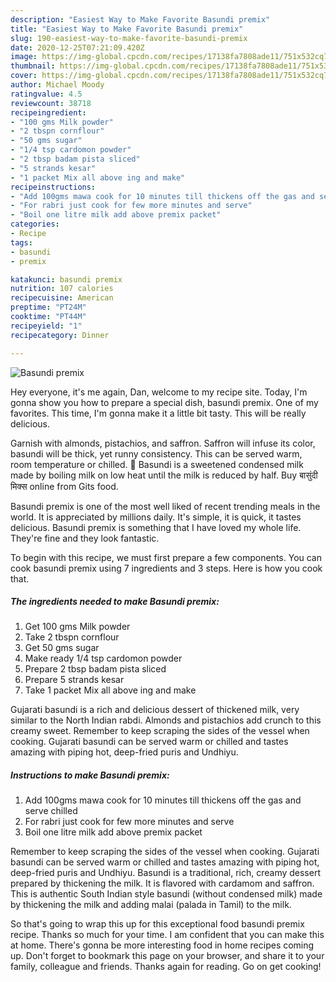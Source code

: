 ```yaml
---
description: "Easiest Way to Make Favorite Basundi premix"
title: "Easiest Way to Make Favorite Basundi premix"
slug: 190-easiest-way-to-make-favorite-basundi-premix
date: 2020-12-25T07:21:09.420Z
image: https://img-global.cpcdn.com/recipes/17138fa7808ade11/751x532cq70/basundi-premix-recipe-main-photo.jpg
thumbnail: https://img-global.cpcdn.com/recipes/17138fa7808ade11/751x532cq70/basundi-premix-recipe-main-photo.jpg
cover: https://img-global.cpcdn.com/recipes/17138fa7808ade11/751x532cq70/basundi-premix-recipe-main-photo.jpg
author: Michael Moody
ratingvalue: 4.5
reviewcount: 38718
recipeingredient:
- "100 gms Milk powder"
- "2 tbspn cornflour"
- "50 gms sugar"
- "1/4 tsp cardomon powder"
- "2 tbsp badam pista sliced"
- "5 strands kesar"
- "1 packet Mix all above ing and make"
recipeinstructions:
- "Add 100gms mawa cook for 10 minutes till thickens off the gas and serve chilled"
- "For rabri just cook for few more minutes and serve"
- "Boil one litre milk add above premix packet"
categories:
- Recipe
tags:
- basundi
- premix

katakunci: basundi premix 
nutrition: 107 calories
recipecuisine: American
preptime: "PT24M"
cooktime: "PT44M"
recipeyield: "1"
recipecategory: Dinner

---
```



![Basundi premix](https://img-global.cpcdn.com/recipes/17138fa7808ade11/751x532cq70/basundi-premix-recipe-main-photo.jpg)

Hey everyone, it's me again, Dan, welcome to my recipe site. Today, I'm gonna show you how to prepare a special dish, basundi premix. One of my favorites. This time, I'm gonna make it a little bit tasty. This will be really delicious.

Garnish with almonds, pistachios, and saffron. Saffron will infuse its color, basundi will be thick, yet runny consistency. This can be served warm, room temperature or chilled. 💭 Basundi is a sweetened condensed milk made by boiling milk on low heat until the milk is reduced by half. Buy बासुंदी मिक्स online from Gits food.

Basundi premix is one of the most well liked of recent trending meals in the world. It is appreciated by millions daily. It's simple, it is quick, it tastes delicious. Basundi premix is something that I have loved my whole life. They're fine and they look fantastic.


To begin with this recipe, we must first prepare a few components. You can cook basundi premix using 7 ingredients and 3 steps. Here is how you cook that.

<!--inarticleads1-->

##### The ingredients needed to make Basundi premix:

1. Get 100 gms Milk powder
1. Take 2 tbspn cornflour
1. Get 50 gms sugar
1. Make ready 1/4 tsp cardomon powder
1. Prepare 2 tbsp badam pista sliced
1. Prepare 5 strands kesar
1. Take 1 packet Mix all above ing and make


Gujarati basundi is a rich and delicious dessert of thickened milk, very similar to the North Indian rabdi. Almonds and pistachios add crunch to this creamy sweet. Remember to keep scraping the sides of the vessel when cooking. Gujarati basundi can be served warm or chilled and tastes amazing with piping hot, deep-fried puris and Undhiyu. 

<!--inarticleads2-->

##### Instructions to make Basundi premix:

1. Add 100gms mawa cook for 10 minutes till thickens off the gas and serve chilled
1. For rabri just cook for few more minutes and serve
1. Boil one litre milk add above premix packet


Remember to keep scraping the sides of the vessel when cooking. Gujarati basundi can be served warm or chilled and tastes amazing with piping hot, deep-fried puris and Undhiyu. Basundi is a traditional, rich, creamy dessert prepared by thickening the milk. It is flavored with cardamom and saffron. This is authentic South Indian style basundi (without condensed milk) made by thickening the milk and adding malai (palada in Tamil) to the milk. 

So that's going to wrap this up for this exceptional food basundi premix recipe. Thanks so much for your time. I am confident that you can make this at home. There's gonna be more interesting food in home recipes coming up. Don't forget to bookmark this page on your browser, and share it to your family, colleague and friends. Thanks again for reading. Go on get cooking!
